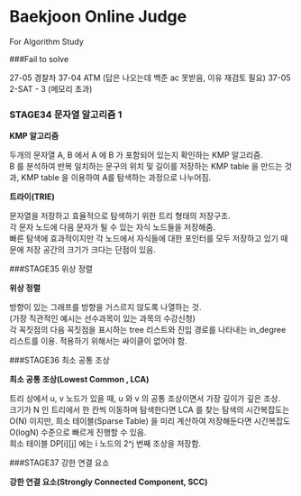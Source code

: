 # Baekjoon Online Judge

For Algorithm Study

###Fail to solve

27-05 경찰차
37-04 ATM (답은 나오는데 백준 ac 못받음, 이유 재검토 필요)
37-05 2-SAT - 3 (메모리 초과)

### STAGE34 문자열 알고리즘 1

**KMP 알고리즘**

두개의 문자열 A, B 에서 A 에 B 가 포함되어 있는지 확인하는 KMP 알고리즘.  
B 를 분석하여 반복 일치하는 문구의 위치 및 길이를 저장하는 KMP table 을 만드는 것과, KMP table 을 이용하여 A를 탐색하는 과정으로 나누어짐.  

**트라이(TRIE)**

문자열을 저장하고 효율적으로 탐색하기 위한 트리 형태의 저장구조.  
각 문자 노드에 다음 문자가 될 수 있는 자식 노드들을 저장해줌.  
빠른 탐색에 효과적이지만 각 노드에서 자식들에 대한 포인터를 모두 저장하고 있기 때문에 저장 공간의 크기가 크다는 단점이 있음.

###STAGE35 위상 정렬

**위상 정렬**

방향이 있는 그래프를 방향을 거스르지 않도록 나열하는 것.  
(가장 직관적인 예시는 선수과목이 있는 과목의 수강신청)  
각 꼭짓점의 다음 꼭짓점을 표시하는 tree 리스트와 진입 경로를 나타내는 in_degree 리스트를 이용.
적용하기 위해서는 싸이클이 없어야 함.

###STAGE36 최소 공통 조상

**최소 공통 조상(Lowest Common , LCA)**

트리 상에서 u, v 노드가 있을 때, u 와 v 의 공통 조상이면서 가장 깊이가 깊은 조상.  
크기가 N 인 트리에서 한 칸씩 이동하며 탐색한다면 LCA 를 찾는 탐색의 시간복잡도는 O(N) 이지만, 희소 테이블(Sparse Table) 을 미리 계산하여 저장해둔다면 시간복잡도 O(logN) 수준으로 빠르게 진행할 수 있음.  
희소 테이블 DP[i][j] 에는 i 노드의 2^j 번째 조상을 저장함.

###STAGE37 강한 연결 요소

**강한 연결 요소(Strongly Connected Component, SCC)**

